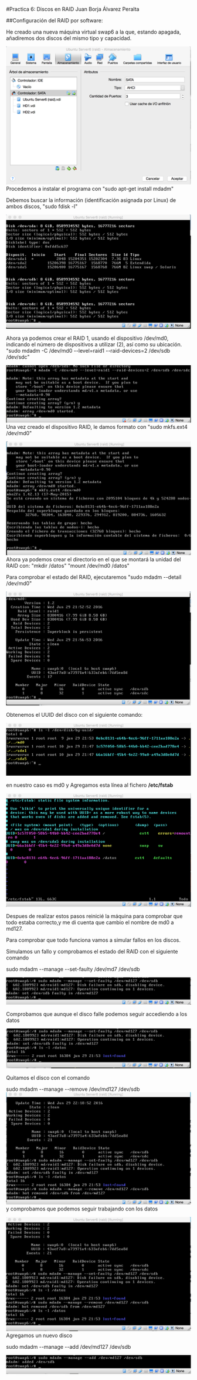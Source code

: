 #Practica 6: Discos en RAID
Juan Borja Álvarez Peralta


##Configuración del RAID por software:

He creado una nueva máquina virtual swap6  a la
que, estando apagada, añadiremos dos discos del mismo tipo y capacidad.

![imagen](Capturas/Captura_1.png)
Procedemos a instalar el programa con "sudo apt-get install mdadm"

Debemos buscar la información (identificación asignada por Linux) de ambos discos, "sudo fdisk -l"

![imagen](Capturas/Captura_2.png)


Ahora ya podemos crear el RAID 1, usando el dispositivo /dev/md0, indicando el número de dispositivos a utilizar (2), 
así como su ubicación. "sudo mdadm -C /dev/md0 --level=raid1 --raid-devices=2 /dev/sdb /dev/sdc"

![imagen](Capturas/Captura_3.png)
Una vez creado el dispositivo RAID, le damos formato con "sudo mkfs.ext4 /dev/md0"

![imagen](Capturas/Captura_4.png)
Ahora ya podemos crear el directorio en el que se montará la unidad del RAID con:
"mkdir /datos"
"mount /dev/md0 /datos"

Para comprobar el estado del RAID, ejecutaremos "sudo mdadm --detail /dev/md0"

![imagen](Capturas/Captura_5.png)

Obtenemos el UUID del disco con el siguiente comando:

![imagen](Capturas/Captura_6.png)

en nuestro caso es md0 y Agregamos esta línea al fichero **/etc/fstab**

![imagen](Capturas/Captura_7.png)

Despues de realizar estos pasos reinicié la máquina para comprobar que todo estaba correcto,y me di cuenta
que cambio el nombre de md0 a md127.

Para comprobar que todo funciona vamos a simular fallos en los discos.

Simulamos un fallo y comprobamos el estado del RAID con el siguiente comando

sudo mdadm --manage --set-faulty /dev/md7 /dev/sdb

![imagen](Capturas/Captura_8.png)

Comprobamos que aunque el disco falle podemos seguir accediendo a los datos

![imagen](Capturas/Captura_9.png)

Quitamos el disco con el comando

sudo mdadm --manage --remove /dev/md127 /dev/sdb
![imagen](Capturas/Captura_10.png)
 y comprobamos que podemos seguir trabajando con los datos 
 
 ![imagen](Capturas/Captura_11.png)
Agregamos un  nuevo disco 

sudo mdadm --manage --add /dev/md127 /dev/sdb

 ![imagen](Capturas/Captura_12.png)

